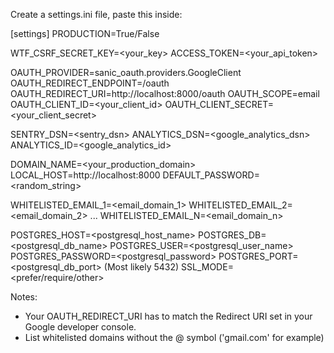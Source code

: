 Create a settings.ini file, paste this inside:

[settings]
PRODUCTION=True/False

WTF_CSRF_SECRET_KEY=<your_key>
ACCESS_TOKEN=<your_api_token>

OAUTH_PROVIDER=sanic_oauth.providers.GoogleClient
OAUTH_REDIRECT_ENDPOINT=/oauth
OAUTH_REDIRECT_URI=http://localhost:8000/oauth
OAUTH_SCOPE=email
OAUTH_CLIENT_ID=<your_client_id>
OAUTH_CLIENT_SECRET=<your_client_secret>

SENTRY_DSN=<sentry_dsn>
ANALYTICS_DSN=<google_analytics_dsn>
ANALYTICS_ID=<google_analytics_id>

DOMAIN_NAME=<your_production_domain>
LOCAL_HOST=http://localhost:8000
DEFAULT_PASSWORD=<random_string>

WHITELISTED_EMAIL_1=<email_domain_1>
WHITELISTED_EMAIL_2=<email_domain_2>
...
WHITELISTED_EMAIL_N=<email_domain_n>

POSTGRES_HOST=<postgresql_host_name>
POSTGRES_DB=<postgresql_db_name>
POSTGRES_USER=<postgresql_user_name>
POSTGRES_PASSWORD=<postgresql_password>
POSTGRES_PORT=<postgresql_db_port> (Most likely 5432)
SSL_MODE=<prefer/require/other>

Notes:

- Your OAUTH_REDIRECT_URI has to match the Redirect URI set in your Google
developer console.
- List whitelisted domains without the @ symbol ('gmail.com' for example)
